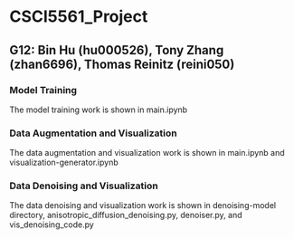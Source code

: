 # CSCI5561_Project
## G12: Bin Hu (hu000526), Tony Zhang (zhan6696), Thomas Reinitz (reini050)

### Model Training
The model training work is shown in main.ipynb

### Data Augmentation and Visualization
The data augmentation and visualization work is shown in main.ipynb and visualization-generator.ipynb

### Data Denoising and Visualization
The data denoising and visualization work is shown in denoising-model directory, anisotropic_diffusion_denoising.py, denoiser.py, and vis_denoising_code.py
